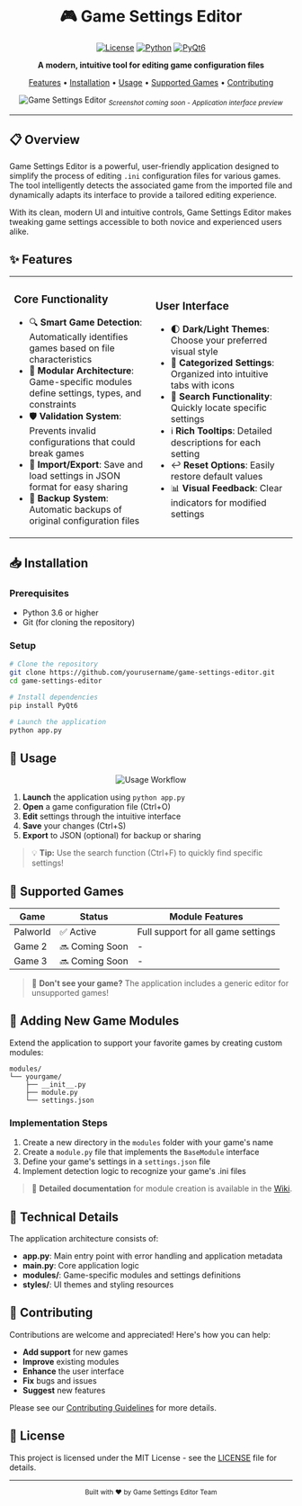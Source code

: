 <div align="center">

# 🎮 Game Settings Editor

[![License](https://img.shields.io/badge/license-MIT-blue.svg)](LICENSE)
[![Python](https://img.shields.io/badge/python-3.6+-blue.svg)](https://www.python.org/downloads/)
[![PyQt6](https://img.shields.io/badge/PyQt-6-green.svg)](https://pypi.org/project/PyQt6/)

**A modern, intuitive tool for editing game configuration files**

[Features](#✨-features) • 
[Installation](#📥-installation) • 
[Usage](#🚀-usage) • 
[Supported Games](#🎯-supported-games) • 
[Contributing](#👥-contributing)

![Game Settings Editor](https://via.placeholder.com/800x450?text=Game+Settings+Editor+Screenshot)
<sub><i>Screenshot coming soon - Application interface preview</i></sub>

</div>

---

## 📋 Overview

Game Settings Editor is a powerful, user-friendly application designed to simplify the process of editing `.ini` configuration files for various games. The tool intelligently detects the associated game from the imported file and dynamically adapts its interface to provide a tailored editing experience.

With its clean, modern UI and intuitive controls, Game Settings Editor makes tweaking game settings accessible to both novice and experienced users alike.

## ✨ Features

<table>
  <tr>
    <td width="50%">
      <h3>Core Functionality</h3>
      <ul>
        <li>🔍 <b>Smart Game Detection</b>: Automatically identifies games based on file characteristics</li>
        <li>🧩 <b>Modular Architecture</b>: Game-specific modules define settings, types, and constraints</li>
        <li>🛡️ <b>Validation System</b>: Prevents invalid configurations that could break games</li>
        <li>💾 <b>Import/Export</b>: Save and load settings in JSON format for easy sharing</li>
        <li>🔄 <b>Backup System</b>: Automatic backups of original configuration files</li>
      </ul>
    </td>
    <td width="50%">
      <h3>User Interface</h3>
      <ul>
        <li>🌓 <b>Dark/Light Themes</b>: Choose your preferred visual style</li>
        <li>📑 <b>Categorized Settings</b>: Organized into intuitive tabs with icons</li>
        <li>🔎 <b>Search Functionality</b>: Quickly locate specific settings</li>
        <li>ℹ️ <b>Rich Tooltips</b>: Detailed descriptions for each setting</li>
        <li>↩️ <b>Reset Options</b>: Easily restore default values</li>
        <li>📊 <b>Visual Feedback</b>: Clear indicators for modified settings</li>
      </ul>
    </td>
  </tr>
</table>

## 📥 Installation

### Prerequisites
- Python 3.6 or higher
- Git (for cloning the repository)

### Setup

```bash
# Clone the repository
git clone https://github.com/yourusername/game-settings-editor.git
cd game-settings-editor

# Install dependencies
pip install PyQt6

# Launch the application
python app.py
```

## 🚀 Usage

<div align="center">
  <img src="https://via.placeholder.com/600x300?text=Usage+Workflow" alt="Usage Workflow">
</div>

1. **Launch** the application using `python app.py`
2. **Open** a game configuration file (Ctrl+O)
3. **Edit** settings through the intuitive interface
4. **Save** your changes (Ctrl+S)
5. **Export** to JSON (optional) for backup or sharing

> 💡 **Tip:** Use the search function (Ctrl+F) to quickly find specific settings!

## 🎯 Supported Games

| Game | Status | Module Features |
|------|--------|----------------|
| Palworld | ✅ Active | Full support for all game settings |
| Game 2 | 🔜 Coming Soon | - |
| Game 3 | 🔜 Coming Soon | - |

> 🔧 **Don't see your game?** The application includes a generic editor for unsupported games!

## 🧩 Adding New Game Modules

Extend the application to support your favorite games by creating custom modules:

```
modules/
└── yourgame/
    ├── __init__.py
    ├── module.py
    └── settings.json
```

### Implementation Steps

1. Create a new directory in the `modules` folder with your game's name
2. Create a `module.py` file that implements the `BaseModule` interface
3. Define your game's settings in a `settings.json` file
4. Implement detection logic to recognize your game's .ini files

> 📘 **Detailed documentation** for module creation is available in the [Wiki](https://github.com/yourusername/game-settings-editor/wiki).

## 🔧 Technical Details

The application architecture consists of:

- **app.py**: Main entry point with error handling and application metadata
- **main.py**: Core application logic
- **modules/**: Game-specific modules and settings definitions
- **styles/**: UI themes and styling resources

## 👥 Contributing

Contributions are welcome and appreciated! Here's how you can help:

- **Add support** for new games
- **Improve** existing modules
- **Enhance** the user interface
- **Fix** bugs and issues
- **Suggest** new features

Please see our [Contributing Guidelines](CONTRIBUTING.md) for more details.

## 📜 License

This project is licensed under the MIT License - see the [LICENSE](LICENSE) file for details.

---

<div align="center">
  <sub>Built with ❤️ by Game Settings Editor Team</sub>
</div>
